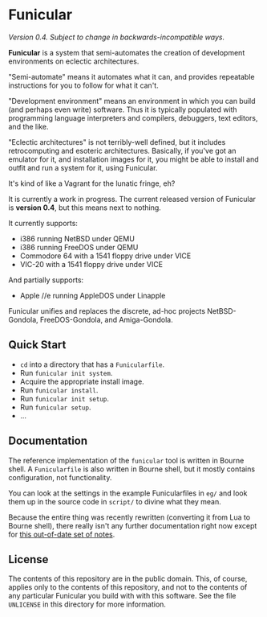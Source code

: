 Funicular
=========

*Version 0.4.  Subject to change in backwards-incompatible ways.*

**Funicular** is a system that semi-automates the creation of development
environments on eclectic architectures.

"Semi-automate" means it automates what it can, and provides repeatable
instructions for you to follow for what it can't.

"Development environment" means an environment in which you can build
(and perhaps even write) software.  Thus it is typically populated with
programming language interpreters and compilers, debuggers, text editors,
and the like.

"Eclectic architectures" is not terribly-well defined, but it includes
retrocomputing and esoteric architectures.  Basically, if you've got an
emulator for it, and installation images for it, you might be able to
install and outfit and run a system for it, using Funicular.

It's kind of like a Vagrant for the lunatic fringe, eh?

It is currently a work in progress.  The current released version of
Funicular is **version 0.4**, but this means next to nothing.

It currently supports:

*   i386 running NetBSD under QEMU
*   i386 running FreeDOS under QEMU
*   Commodore 64 with a 1541 floppy drive under VICE
*   VIC-20 with a 1541 floppy drive under VICE

And partially supports:

*   Apple //e running AppleDOS under Linapple

Funicular unifies and replaces the discrete, ad-hoc projects NetBSD-Gondola,
FreeDOS-Gondola, and Amiga-Gondola.

Quick Start
-----------

*   `cd` into a directory that has a `Funicularfile`.
*   Run `funicular init system`.
*   Acquire the appropriate install image.
*   Run `funicular install`.
*   Run `funicular init setup`.
*   Run `funicular setup`.
*   ...

Documentation
-------------

The reference implementation of the `funicular` tool is written in Bourne
shell.  A `Funicularfile` is also written in Bourne shell, but it mostly
contains configuration, not functionality.

You can look at the settings in the example Funicularfiles in `eg/` and
look them up in the source code in `script/` to divine what they mean.

Because the entire thing was recently rewritten (converting it from
Lua to Bourne shell), there really isn't any further documentation right
now except for [this out-of-date set of notes](doc/Notes.md).

License
-------

The contents of this repository are in the public domain.  This, of course,
applies only to the contents of this repository, and not to the contents of
any particular Funicular you build with with this software.  See the file
`UNLICENSE` in this directory for more information.
